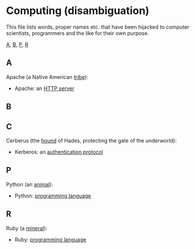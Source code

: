 # Computing (disambiguation)

This file lists words, proper names etc. that have been hijacked to computer
scientists, programmers and the like for their own purpose.

[A](#a), [B](#b), [P](#p), [R](#r)


## A

Apache (a Native American [tribe](https://en.wikipedia.org/wiki/Apache)):

* Apache: an [HTTP server](https://httpd.apache.org/)

## B

## C

Cerberus (the [hound](https://en.wikipedia.org/wiki/Cerberus) of Hades, protecting the gate of the underworld):

* Kerberos: an [authentication protocol](http://web.mit.edu/kerberos/)

## P

Python (an [animal](https://en.wikipedia.org/wiki/Python)):

* Python: [programming language](http://www.python.org)

## R

Ruby (a [mineral](https://en.wikipedia.org/wiki/Ruby)):

* Ruby: [programming language](https://www.ruby-lang.org/en/)
